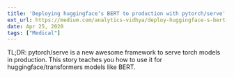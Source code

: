 ```yaml
---
title: 'Deploying huggingface‘s BERT to production with pytorch/serve'
ext_url: https://medium.com/analytics-vidhya/deploy-huggingface-s-bert-to-production-with-pytorch-serve-27b068026d18
date: Apr 25, 2020
tags: ["Medical"]
---
```

TL;DR: pytorch/serve is a new awesome framework to serve torch models in production. This story teaches you how to use it for huggingface/transformers models like BERT.